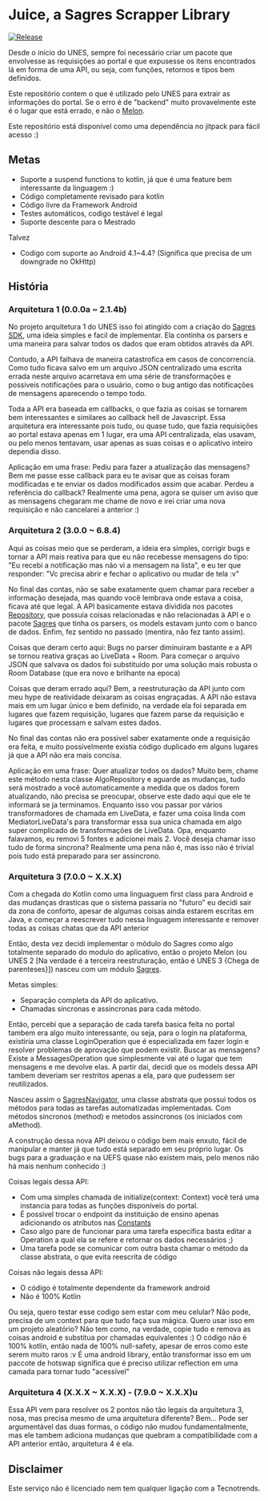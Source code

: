 # Juice, a Sagres Scrapper Library
[![Release](https://jitpack.io/v/ForceTower/Juice.svg)](https://jitpack.io/#ForceTower/Juice)

Desde o início do UNES, sempre foi necessário criar um pacote que envolvesse as requisições ao portal e que expusesse os itens encontrados lá em forma de uma API, ou seja, com funções, retornos e tipos bem definidos.

Este repositório contem o que é utilizado pelo UNES para extrair as informações do portal. Se o erro é de "backend" muito provavelmente este é o lugar que está errado, e não o [Melon](https://github.com/ForceTower/Melon).

Este repositório está disponível como uma dependência no jitpack para fácil acesso :)

## Metas
* Suporte a suspend functions to kotlin, já que é uma feature bem interessante da linguagem :)
* Código completamente revisado para kotlin
* Código livre da Framework Android
* Testes automáticos, codigo testável é legal
* Suporte descente para o Mestrado

Talvez
* Codigo com suporte ao Android 4.1~4.4? (Significa que precisa de um downgrade no OkHttp)

## História
### Arquitetura 1 (0.0.0a ~ 2.1.4b)
No projeto arquitetura 1 do UNES isso foi atingido com a criação do [Sagres SDK](https://github.com/ForceTower/Pineapple/tree/2.1.4b/app/src/main/java/com/forcetower/uefs/sagres_sdk), uma ideia simples e facil de implementar. Ela continha os parsers e uma maneira para salvar todos os dados que eram obtidos através da API. 

Contudo, a API falhava de maneira catastrofica em casos de concorrencia. Como tudo ficava salvo em um arquivo JSON centralizado uma escrita errada neste arquivo acarretava em uma série de transformações e possiveis notificações para o usuário, como o bug antigo das notificações de mensagens aparecendo o tempo todo.

Toda a API era baseada em callbacks, o que fazia as coisas se tornarem bem interessantes e similares ao callback hell de Javascript.
Essa arquitetura era interessante pois tudo, ou quase tudo, que fazia requisições ao portal estava apenas em 1 lugar, era uma API centralizada, elas usavam, ou pelo menos tentavam, usar apenas as suas coisas e o aplicativo inteiro dependia disso.

Aplicação em uma frase:
Pediu para fazer a atualização das mensagens? Bem me passe esse callback para eu te avisar que as coisas foram modificadas e te enviar os dados modificados assim que acabar. Perdeu a referência do callback? Realmente uma pena, agora se quiser um aviso que as mensagens chegaram me chame de novo e irei criar uma nova requisição e não cancelarei a anterior :)

### Arquitetura 2 (3.0.0 ~ 6.8.4)
Aqui as coisas meio que se perderam, a ideia era simples, corrigir bugs e tornar a API mais reativa para que eu não recebesse mensagens do tipo: "Eu recebi a notificação mas não vi a mensagem na lista", e eu ter que responder: "Vc precisa abrir e fechar o aplicativo ou mudar de tela :v"

No final das contas, não se sabe exatamente quem chamar para receber a informação desejada, mas quando você lembrava onde estava a coisa, ficava até que legal. A API basicamente estava dividida nos pacotes [Repository](https://github.com/ForceTower/Pineapple/tree/_new_/app/src/main/java/com/forcetower/uefs/rep), que possuia coisas relacionadas e não relacionadas à API e o pacote [Sagres](https://github.com/ForceTower/Pineapple/tree/_new_/app/src/main/java/com/forcetower/uefs/sgrs) que tinha os parsers, os models estavam junto com o banco de dados. Enfim, fez sentido no passado (mentira, não fez tanto assim).

Coisas que deram certo aqui: Bugs no parser diminuiram bastante e a API se tornou reativa graças ao LiveData + Room. Para começar o arquivo JSON que salvava os dados foi substituido por uma solução mais robusta o Room Database (que era novo e brilhante na epoca)

Coisas que deram errado aqui? Bem, a reestruturação da API junto com meu hype de reatividade deixaram as coisas engraçadas. A API não estava mais em um lugar único e bem definido, na verdade ela foi separada em lugares que fazem requisição, lugares que fazem parse da requisição e lugares que processam e salvam estes dados.

No final das contas não era possivel saber exatamente onde a requisição era feita, e muito possívelmente existia código duplicado em alguns lugares já que a API não era mais concisa.

Aplicação em uma frase:
Quer atualizar todos os dados? Muito bem, chame este método nesta classe AlgoRepository e aguarde as mudanças, tudo será mostrado a você automaticamente a medida que os dados forem atualizando, não precisa se preocupar, observe este dado aqui que ele te informará se ja terminamos. Enquanto isso vou passar por vários transformadores de chamada em LiveData, e fazer uma coisa linda com MediatorLiveData's para transformar essa sua unica chamada em algo super complicado de transformações de LiveData. Opa, enquanto falavamos, eu removi 5 fontes e adicionei mais 2.
Você deseja chamar isso tudo de forma sincrona? Realmente uma pena não é, mas isso não é trivial pois tudo está preparado para ser assincrono.

### Arquitetura 3 (7.0.0 ~ X.X.X)
Com a chegada do Kotlin como uma linguaguem first class para Android e das mudanças drasticas que o sistema passaria no "futuro" eu decidi sair da zona de conforto, apesar de algumas coisas ainda estarem escritas em Java, e começar a reescrever tudo nessa linguagem interessante e remover todas as coisas chatas que da API anterior

Então, desta vez decidi implementar o módulo do Sagres como algo totalmente separado do modulo do aplicativo, então o projeto Melon (ou UNES 2 [Na verdade é a terceira reestruturação, então é UNES 3 {Chega de parenteses}]) nasceu com um módulo [Sagres](https://github.com/ForceTower/Melon/tree/7.8.3/sagres/src/main/java/com/forcetower/sagres).

Metas simples:
* Separação completa da API do aplicativo.
* Chamadas sincronas e assincronas para cada método.

Então, percebi que a separação de cada tarefa basica feita no portal tambem era algo muito interessante, ou seja, para o login na plataforma, existiria uma classe LoginOperation que é especializada em fazer login e resolver problemas de aprovação que podem existir.
Buscar as mensagens? Existe a MessagesOperation que simplesmente vai até o lugar que tem mensagens e me devolve elas. A partir dai, decidi que os models dessa API tambem deveriam ser restritos apenas a ela, para que pudessem ser reutilizados.

Nasceu assim o [SagresNavigator](https://github.com/ForceTower/Melon/blob/7.8.3/sagres/src/main/java/com/forcetower/sagres/SagresNavigator.kt), uma classe abstrata que possui todos os métodos para todas as tarefas automatizadas implementadas. Com métodos sincronos (method) e metodos assincronos (os iniciados com aMethod).

A construção dessa nova API deixou o código bem mais enxuto, fácil de manipular e manter já que tudo está separado em seu próprio lugar. Os bugs para a graduação e na UEFS quase não existem mais, pelo menos não há mais nenhum conhecido :)

Coisas legais dessa API:
* Com uma simples chamada de initialize(context: Context) você terá uma instancia para todas as funções disponíveis do portal.
* É possivel trocar o endpoint da instituição de ensino apenas adicionando os atributos nas [Constants](https://github.com/ForceTower/Melon/blob/7.8.3/sagres/src/main/java/com/forcetower/sagres/Constants.kt)
* Caso algo pare de funcionar para uma tarefa especifica basta editar a Operation a qual ela se refere e retornar os dados necessários ;)
* Uma tarefa pode se comunicar com outra basta chamar o método da classe abstrata, o que evita reescrita de código

Coisas não legais dessa API:
* O código é totalmente dependente da framework android
* Não é 100% Kotlin

Ou seja, quero testar esse codigo sem estar com meu celular? Não pode, precisa de um context para que tudo faça sua mágica. 
Quero usar isso em um projeto aleatório? Não tem como, na verdade, copie tudo e remova as coisas android e substitua por chamadas equivalentes :)
O código não é 100% kotlin, então nada de 100% null-safety, apesar de erros como este serem muito raros :v
É uma android library, então transformar isso em um paccote de hotswap significa que é preciso utilizar reflection em uma camada para tornar tudo "acessível"

### Arquitetura 4 (X.X.X ~ X.X.X) - (7.9.0 ~ X.X.X)u
Essa API vem para resolver os 2 pontos não tão legais da arquitetura 3, nosa, mas precisa mesmo de uma arquitetura diferente? Bem... Pode ser argumentável das duas formas, o código não mudou fundamentalmente, mas ele tambem adiciona mudanças que quebram a compatibilidade com a API anterior então, arquitetura 4 é ela.

## Disclaimer
Este serviço não é licenciado nem tem qualquer ligação com a Tecnotrends.
